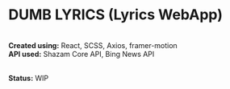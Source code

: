 # DUMB LYRICS (Lyrics WebApp)

<br>
<b>Created using:</b> React, SCSS, Axios, framer-motion <br>
<b>API used:</b> Shazam Core API, Bing News API <br><br>

<b>Status:</b> WIP <br>
